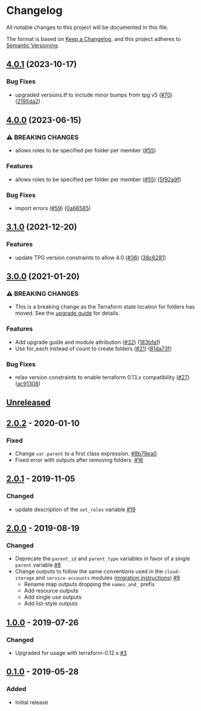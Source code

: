 # Changelog

All notable changes to this project will be documented in this file.

The format is based on
[Keep a Changelog](https://keepachangelog.com/en/1.0.0/),
and this project adheres to
[Semantic Versioning](https://semver.org/spec/v2.0.0.html).

## [4.0.1](https://github.com/terraform-google-modules/terraform-google-folders/compare/v4.0.0...v4.0.1) (2023-10-17)


### Bug Fixes

* upgraded versions.tf to include minor bumps from tpg v5 ([#70](https://github.com/terraform-google-modules/terraform-google-folders/issues/70)) ([2195da2](https://github.com/terraform-google-modules/terraform-google-folders/commit/2195da2e940c21f39119b6fe4016990d49d178ac))

## [4.0.0](https://github.com/terraform-google-modules/terraform-google-folders/compare/v3.1.0...v4.0.0) (2023-06-15)


### ⚠ BREAKING CHANGES

* allows roles to be specified per folder per member ([#55](https://github.com/terraform-google-modules/terraform-google-folders/issues/55))

### Features

* allows roles to be specified per folder per member ([#55](https://github.com/terraform-google-modules/terraform-google-folders/issues/55)) ([5f92a9f](https://github.com/terraform-google-modules/terraform-google-folders/commit/5f92a9fd31c8927e5404aef5f37eeda6ed7af1d1))


### Bug Fixes

* import errors ([#59](https://github.com/terraform-google-modules/terraform-google-folders/issues/59)) ([0a66585](https://github.com/terraform-google-modules/terraform-google-folders/commit/0a66585988636e34bc9eb91e52aa67cae3ef70de))

## [3.1.0](https://www.github.com/terraform-google-modules/terraform-google-folders/compare/v3.0.0...v3.1.0) (2021-12-20)


### Features

* update TPG version constraints to allow 4.0 ([#36](https://www.github.com/terraform-google-modules/terraform-google-folders/issues/36)) ([38c6281](https://www.github.com/terraform-google-modules/terraform-google-folders/commit/38c6281513746a81721c7cc3acaa91fa7c842155))

## [3.0.0](https://www.github.com/terraform-google-modules/terraform-google-folders/compare/v2.0.2...v3.0.0) (2021-01-20)


### ⚠ BREAKING CHANGES

* This is a breaking change as the Terraform state location for folders has moved. See the [upgrade guide](https://github.com/terraform-google-modules/terraform-google-folders/blob/master/docs/upgrading_to_folders_v3.0.md) for details.

### Features

* Add upgrade guide and module attribution ([#32](https://www.github.com/terraform-google-modules/terraform-google-folders/issues/32)) ([183bfa1](https://www.github.com/terraform-google-modules/terraform-google-folders/commit/183bfa10b2ceb30ea9a2bea5d5ed8e011c3f02ad))
* Use for_each instead of count to create folders ([#21](https://www.github.com/terraform-google-modules/terraform-google-folders/issues/21)) ([81da73f](https://www.github.com/terraform-google-modules/terraform-google-folders/commit/81da73fc1438612187631b471074fb015e8dbeeb))


### Bug Fixes

* relax version constraints to enable terraform 0.13.x compatibility ([#27](https://www.github.com/terraform-google-modules/terraform-google-folders/issues/27)) ([ac91308](https://www.github.com/terraform-google-modules/terraform-google-folders/commit/ac913087cb44d049c7d62466aa399af60bd9851b))

## [Unreleased]

## [2.0.2] - 2020-01-10

### Fixed

- Change `var.parent` to a first class expression. [#8b79ea0]
- Fixed error with outputs after removing folders. [#16]

## [2.0.1] - 2019-11-05

### Changed

- update description of the `set_roles` variable [#19]

## [2.0.0] - 2019-08-19

### Changed
- Deprecate the `parent_id` and `parent_type` variables in favor of a single `parent` variable [#8]
- Change outputs to follow the same conventions used in the `cloud-storage` and `service-accounts` modules ([migration instructions](docs/upgrading_to_folders_v2.0.md)) [#9]
  - Rename map outputs dropping the `names_and_` prefix
  - Add resource outputs
  - Add single use outputs
  - Add list-style outputs

## [1.0.0] - 2019-07-26

### Changed

- Upgraded for usage with terraform-0.12.x [#3]

## [0.1.0] - 2019-05-28

### Added

- Initial release

[Unreleased]: https://github.com/terraform-google-modules/terraform-google-folders/compare/v2.0.2...HEAD
[2.0.2]: https://github.com/terraform-google-modules/terraform-google-folders/compare/v2.0.1...v2.0.2
[2.0.1]: https://github.com/terraform-google-modules/terraform-google-folders/compare/v2.0.0...v2.0.1
[2.0.0]: https://github.com/terraform-google-modules/terraform-google-folders/compare/v1.0.0...v2.0.0
[1.0.0]: https://github.com/terraform-google-modules/terraform-google-folders/compare/v0.1.0...v1.0.0
[0.1.0]: https://github.com/terraform-google-modules/terraform-google-folders/releases/tag/v0.1.0
[#8b79ea0]: https://github.com/terraform-google-modules/terraform-google-folders/commit/8b79ea0fbd1ae4152c06e263522db75e7cdbd6e6
[#16]: https://github.com/terraform-google-modules/terraform-google-folders/issues/16
[#19]: https://github.com/terraform-google-modules/terraform-google-folders/pull/19
[#9]: https://github.com/terraform-google-modules/terraform-google-folders/pull/9
[#8]: https://github.com/terraform-google-modules/terraform-google-folders/pull/8
[#3]: https://github.com/terraform-google-modules/terraform-google-folders/pull/3
